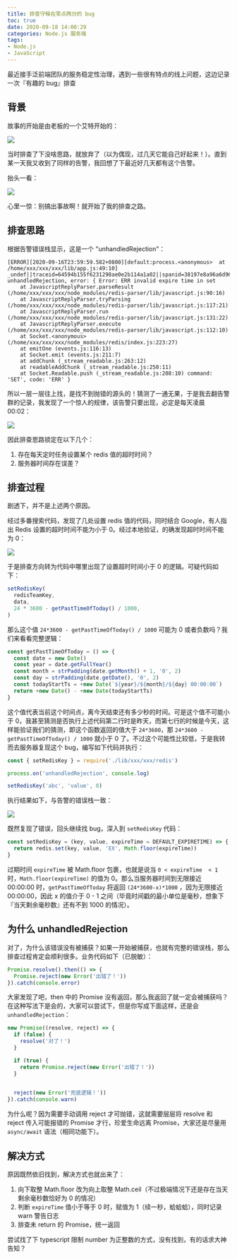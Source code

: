 ```yaml
---
title: 排查守候在零点两分的 bug
toc: true
date: 2020-09-18 14:00:29
categories: Node.js 服务端
tags:
- Node.js
- JavaScript
---
```


最近接手泛前端团队的服务稳定性治理，遇到一些很有特点的线上问题，这边记录一次『有趣的 bug』排查

<!-- more -->

## 背景

故事的开始是由老板的一个艾特开始的：

![](/post-img/2am1.jpg)

当时排查了下没啥思路，就放弃了（以为偶现，过几天它能自己好起来！）。直到某一天我又收到了同样的告警，我回想了下最近好几天都有这个告警。

抬头一看：

![](/post-img/2am2.jpg)

心里一惊：别搞出事故啊！就开始了我的排查之路。



## 排查思路

根据告警错误栈显示，这是一个 "unhandledRejection"：

```
[ERROR][2020-09-16T23:59:59.582+0800][default:process.<anonymous>  at /home/xxx/xxx/xxx/lib/app.js:49:10] _undef||traceid=64594b155f6231298ae0e2b114a1a02||spanid=38197e8a96a6d96a||pid=1431||msg=on unhandledRejection, error: { Error: ERR invalid expire time in set
    at JavascriptReplyParser.parseResult (/home/xxx/xxx/xxx/node_modules/redis-parser/lib/javascript.js:90:16)
    at JavascriptReplyParser.tryParsing (/home/xxx/xxx/xxx/node_modules/redis-parser/lib/javascript.js:117:21)
    at JavascriptReplyParser.run (/home/xxx/xxx/xxx/node_modules/redis-parser/lib/javascript.js:131:22)
    at JavascriptReplyParser.execute (/home/xxx/xxx/xxx/node_modules/redis-parser/lib/javascript.js:112:10)
    at Socket.<anonymous> (/home/xxx/xxx/xxx/node_modules/redis/index.js:223:27)
    at emitOne (events.js:116:13)
    at Socket.emit (events.js:211:7)
    at addChunk (_stream_readable.js:263:12)
    at readableAddChunk (_stream_readable.js:250:11)
    at Socket.Readable.push (_stream_readable.js:208:10) command: 'SET', code: 'ERR' }
```

所以一层一层往上找，是找不到抛错的源头的！猜测了一通无果，于是我去翻告警群的记录，我发现了一个惊人的规律，该告警只要出现，必定是每天凌晨 00:02：

![](/post-img/2am3.jpg)

因此排查思路锁定在以下几个：

1. 存在每天定时任务设置某个 redis 值的超时时间？
2. 服务器时间存在误差？



## 排查过程

剧透下，并不是上述两个原因。

经过多番搜索代码，发现了几处设置 redis 值的代码，同时结合 Google，有人指出 Redis 设置的超时时间不能为小于 0。经过本地验证，的确发现超时时间不能为 0：

![](/post-img/2am4.jpg)

于是排查方向转为代码中哪里出现了设置超时时间小于 0 的逻辑。可疑代码如下：

```js
setRedisKey(
  redisTeamKey,
  data,
  24 * 3600 - getPastTimeOfToday() / 1000,
)
```



那么这个值 `24*3600 - getPastTimeOfToday() / 1000` 可能为 0 或者负数吗？我们来看看完整逻辑：

```js
const getPastTimeOfToday = () => {
  const date = new Date()
  const year = date.getFullYear()
  const month = strPadding(date.getMonth() + 1, '0', 2)
  const day = strPadding(date.getDate(), '0', 2)
  const todayStartTs = +new Date(`${year}/${month}/${day} 00:00:00`)
  return +new Date() - +new Date(todayStartTs)
}
```



这个值代表当前这个时间点，离今天结束还有多少秒的时间。可是这个值不可能小于 0，我甚至猜测是否执行上述代码第二行时是昨天，而第七行的时候是今天，这样能验证我们的猜测，即这个函数返回的值大于 `24*3600`，那 `24*3600 - getPastTimeOfToday() / 1000` 就小于 0 了。不过这个可能性比较低，于是我转而去服务器复现这个 bug，编写如下代码并执行：

```js
const { setRedisKey } = require('./lib/xxx/xxx/redis')

process.on('unhandledRejection', console.log)

setRedisKey('abc', 'value', 0)
```



执行结果如下，与告警的错误栈一致：

![](/post-img/2am5.jpg)

既然复现了错误，回头继续找 bug，深入到 `setRedisKey` 代码：

```js
const setRedisKey = (key, value, expireTime = DEFAULT_EXPIRETIME) => {
  return redis.set(key, value, 'EX', Math.floor(expireTime))
}
```



过期时间 `expireTime` 被 Math.floor 包裹，也就是说当 `0 < expireTime  < 1` 时，`Math.floor(expireTime)` 的值为 0。那么当服务器时间到无限接近 00:00:00 时，`getPastTimeOfToday` 将返回 `(24*3600-x)*1000` ，因为无限接近 00:00:00，因此 x 的值介于 0 - 1 之间（毕竟时间戳的最小单位是毫秒，想象下『当天剩余毫秒数』还有不到 1000 的情况）。



## 为什么 unhandledRejection

对了，为什么该错误没有被捕获？如果一开始被捕获，也就有完整的错误栈，那么排查过程肯定会顺利很多。业务代码如下（已脱敏）：

```js
Promise.resolve().then(() => {
  Promise.reject(new Error('出错了！'))
}).catch(console.error)
```

大家发现了吧，then 中的 Promise 没有返回，那么我返回了就一定会被捕获吗？在这种写法下是会的，大家可以尝试下，但是你写成下面这样，还是会 `unhandledRejection`：

```js
new Promise((resolve, reject) => {
  if (false) {
    resolve('对了！')
  }

  if (true) {
    return Promise.reject(new Error('出错了！'))
  }

  
  reject(new Error('兜底逻辑！'))
}).catch(console.warn)
```

为什么呢？因为需要手动调用 reject 才可抛错，这就需要层层将 resolve 和 reject 传入可能报错的 Promise 才行，珍爱生命远离 Promise，大家还是尽量用 `async/await` 语法（相同功能下）。



## 解决方式

原因既然依旧找到，解决方式也就出来了：

1. 向下取整 Math.floor 改为向上取整 Math.ceil（不过极端情况下还是存在当天剩余毫秒数恰好为 0 的情况）
2. 判断  `expireTime` 值小于等于 0 时，赋值为 1（续一秒，蛤蛤蛤），同时记录 warn 警告日志
3. 排查未 return 的 Promise，统一返回

尝试找了下 typescript 限制 number 为正整数的方式，没有找到，有的话求大神告知？



